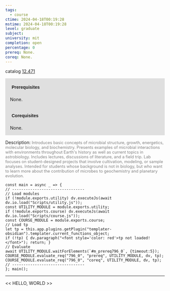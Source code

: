 ```yaml
---
tags:
  - course
ctime: 2024-04-18T00:19:28
mstime: 2024-04-18T00:19:28
level: graduate
subject: 
university: mit
completion: open
percentage: 0
prereq: None.
coreq: None.
---
```


catalog [12.471](http://student.mit.edu/catalog/m12b.html#12.471)

<span style="display: block; padding: 15px; background-color: rgb(100, 100, 100, 0.2);"><font id="m_prereq796_0" style="display: block; font-family: Arial, sans-serif; font-weight: bold; padding: 5px">Prerequisites</font><br><span id="prereq796_0">None.</span></span>
<span style="display: block; padding: 15px; background-color: rgb(100, 100, 100, 0.2);"><font id="m_coreq796_0" style="display: block; font-family: Arial, sans-serif; font-weight: bold; padding: 5px">Corequisites</font><br><span id="coreq796_0">None.</span></span>

<font style="">Description:</font>
<font style="color: grey; font-size: 0.8rem;">Introduces basic concepts of microbial structure, growth, energetics, molecular biology, and biochemistry. Presents examples of microbial interactions with environments throughout Earth's history as well as current topics in astrobiology. Includes lectures, discussions of literature, and a field trip. Lab focuses on student-designed projects that involve cultivation, modeling, or sample analyses. Intended for students whose background is not in biology, but who want to learn more about the contribution of microbes to geochemistry and planetary evolution.</font>

```dataviewjs
const main = async _ => {
// --------------------------------
// Load modules
if (!module.exports.utility) dv.executeJs(await dv.io.load("Scripts/utility.js"));
const UTILITY_MODULE = module.exports.utility;
if (!module.exports.course) dv.executeJs(await dv.io.load("Scripts/course.js"));
const COURSE_MODULE = module.exports.course;
// Load tp
let tp = this.app.plugins.getPlugin("templater-obsidian").templater.current_functions_object;
if (!tp) { dv.paragraph("<font style='color: red'>tp not loaded!</font>"); return; }
// Evaluate
await UTILITY_MODULE.waitForElements(`#m_prereq796_0`, {timeout:5});
COURSE_MODULE.evaluate_req("796_0", "prereq", UTILITY_MODULE, dv, tp);
COURSE_MODULE.evaluate_req("796_0", "coreq", UTILITY_MODULE, dv, tp);
// --------------------------------
}; main();
```

---

<< HELLO, WORLD >>
